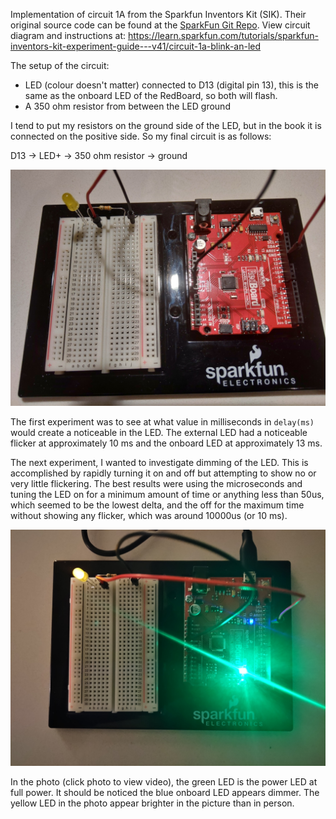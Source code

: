 Implementation of circuit 1A from the Sparkfun Inventors Kit (SIK). Their original source code can be found at the [SparkFun Git Repo](https://github.com/sparkfun/SIK-Guide-Code).
View circuit diagram and instructions at: https://learn.sparkfun.com/tutorials/sparkfun-inventors-kit-experiment-guide---v41/circuit-1a-blink-an-led

The setup of the circuit:
* LED (colour doesn't matter) connected to D13 (digital pin 13), this is the same as the onboard LED of the RedBoard, so both will flash.
* A 350 ohm resistor from between the LED ground

I tend to put my resistors on the ground side of the LED, but in the book it is connected on the positive side. So my final circuit is as follows:

D13 -> LED+ -> 350 ohm resistor -> ground

![Wiring Photo][1]

[1]: doc/1ACircuitWiring.jpg "Circuit Wiring"

The first experiment was to see at what value in milliseconds in `delay(ms)` would create a noticeable in the LED. The external LED had a noticeable flicker at approximately 10 ms and the onboard LED at approximately 13 ms.

The next experiment, I wanted to investigate dimming of the LED. This is accomplished by rapidly turning it on and off but attempting to show no or very little flickering. The best results were using the microseconds and tuning the LED on for a minimum amount of time or anything less than 50us, which seemed to be the lowest delta, and the off for the maximum time without showing any flicker, which was around 10000us (or 10 ms).

[![Dimmed LED](doc/1ADimming.jpg)](https://youtu.be/CuW9xSTRn8s "Dimmed LED Video")

In the photo (click photo to view video), the green LED is the power LED at full power. It should be noticed the blue onboard LED appears dimmer. The yellow LED in the photo appear brighter in the picture than in person.
 